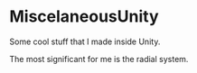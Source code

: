 # MiscelaneousUnity
Some cool stuff that I made inside Unity.

The most significant for me is the radial system. 


